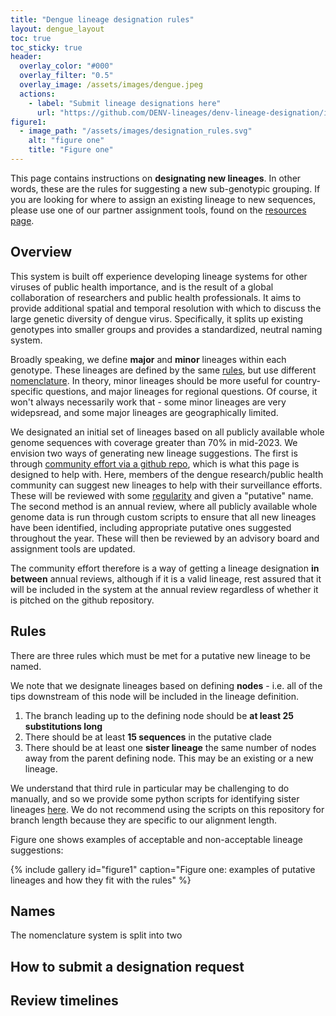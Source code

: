 ```yaml
---
title: "Dengue lineage designation rules"
layout: dengue_layout
toc: true
toc_sticky: true
header:
  overlay_color: "#000"
  overlay_filter: "0.5"
  overlay_image: /assets/images/dengue.jpeg
  actions:
    - label: "Submit lineage designations here"
      url: "https://github.com/DENV-lineages/denv-lineage-designation/issues"
figure1:
  - image_path: "/assets/images/designation_rules.svg"
    alt: "figure one"
    title: "Figure one"
---
```


This page contains instructions on **designating new lineages**. In other words, these are the rules for suggesting a new sub-genotypic grouping. If you are looking for where to assign an existing lineage to new sequences, please use one of our partner assignment tools, found on the [resources page](/_pages/resources/).


## Overview

This system is built off experience developing lineage systems for other viruses of public health importance, and is the result of a global collaboration of researchers and public health professionals. It aims to provide additional spatial and temporal resolution with which to discuss the large genetic diversity of dengue virus. Specifically, it splits up existing genotypes into smaller groups and provides a standardized, neutral naming system.

Broadly speaking, we define **major** and **minor** lineages within each genotype. These lineages are defined by the same [rules](#rules), but use different [nomenclature](#names). In theory, minor lineages should be more useful for country-specific questions, and major lineages for regional questions. Of course, it won't always necessarily work that - some minor lineages are very widepsread, and some major lineages are geographically limited. 

We designated an initial set of lineages based on all publicly available whole genome sequences with coverage greater than 70% in mid-2023. We envision two ways of generating new lineage suggestions. The first is through [community effort via a github repo](#how-to-submit-a-designation-request), which is what this page is designed to help with. Here, members of the dengue research/public health community can suggest new lineages to help with their surveillance efforts. These will be reviewed with some [regularity](#review-timelines) and given a "putative" name. The second method is an annual review, where all publicly available whole genome data is run through custom scripts to ensure that all new lineages have been identified, including appropriate putative ones suggested throughout the year. These will then be reviewed by an advisory board and assignment tools are updated. 

The community effort therefore is a way of getting a lineage designation **in between** annual reviews, although if it is a valid lineage, rest assured that it will be included in the system at the annual review regardless of whether it is pitched on the github repository.

## Rules

There are three rules which must be met for a putative new lineage to be named. 

We note that we designate lineages based on defining **nodes** - i.e. all of the tips downstream of this node will be included in the lineage definition.

1. The branch leading up to the defining node should be **at least 25 substitutions long**
2. There should be at least **15 sequences** in the putative clade
3. There should be at least one **sister lineage** the same number of nodes away from the parent defining node. This may be an existing or a new lineage. 

We understand that third rule in particular may be challenging to do manually, and so we provide some python scripts for identifying sister lineages [here](https://github.com/DENV-lineages/lineages-paper). We do not recommend using the scripts on this repository for branch length because they are specific to our alignment length.

Figure one shows examples of acceptable and non-acceptable lineage suggestions:

{% include gallery id="figure1" caption="Figure one: examples of putative lineages and how they fit with the rules" %}


## Names

The nomenclature system is split into two 

## How to submit a designation request

## Review timelines
